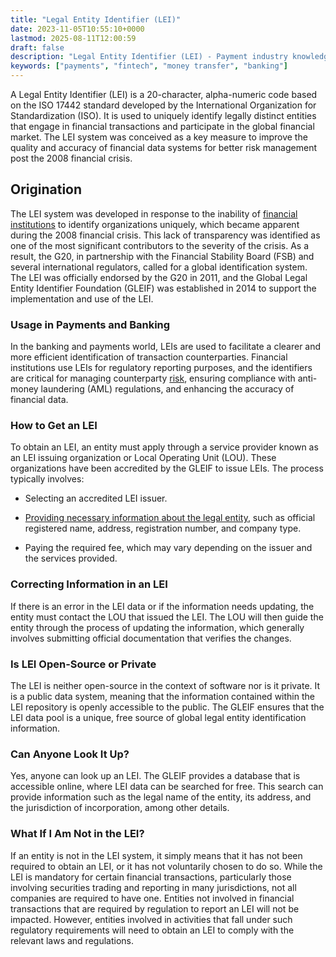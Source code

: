 ```yaml
---
title: "Legal Entity Identifier (LEI)"
date: 2023-11-05T10:55:10+0000
lastmod: 2025-08-11T12:00:59
draft: false
description: "Legal Entity Identifier (LEI) - Payment industry knowledge and insights"
keywords: ["payments", "fintech", "money transfer", "banking"]
---
```


A Legal Entity Identifier (LEI) is a 20-character, alpha-numeric code based on the ISO 17442 standard developed by the International Organization for Standardization (ISO). It is used to uniquely identify legally distinct entities that engage in financial transactions and participate in the global financial market. The LEI system was conceived as a key measure to improve the quality and accuracy of financial data systems for better risk management post the 2008 financial crisis.

## Origination

The LEI system was developed in response to the inability of [financial institutions](https://faisalkhanllc.xyz/resources/payments-wiki/f/financial-institution-fi/) to identify organizations uniquely, which became apparent during the 2008 financial crisis. This lack of transparency was identified as one of the most significant contributors to the severity of the crisis. As a result, the G20, in partnership with the Financial Stability Board (FSB) and several international regulators, called for a global identification system. The LEI was officially endorsed by the G20 in 2011, and the Global Legal Entity Identifier Foundation (GLEIF) was established in 2014 to support the implementation and use of the LEI.

### Usage in Payments and Banking

In the banking and payments world, LEIs are used to facilitate a clearer and more efficient identification of transaction counterparties. Financial institutions use LEIs for regulatory reporting purposes, and the identifiers are critical for managing counterparty [risk](https://faisalkhanllc.xyz/resources/payments-wiki/f/financial-institution-fi/), ensuring compliance with anti-money laundering (AML) regulations, and enhancing the accuracy of financial data.

### How to Get an LEI

To obtain an LEI, an entity must apply through a service provider known as an LEI issuing organization or Local Operating Unit (LOU). These organizations have been accredited by the GLEIF to issue LEIs. The process typically involves:

- Selecting an accredited LEI issuer.

- [Providing necessary information about the legal entity](https://faisalkhanllc.xyz/resources/payments-wiki/f/fintech/), such as official registered name, address, registration number, and company type.

- Paying the required fee, which may vary depending on the issuer and the services provided.

### Correcting Information in an LEI

If there is an error in the LEI data or if the information needs updating, the entity must contact the LOU that issued the LEI. The LOU will then guide the entity through the process of updating the information, which generally involves submitting official documentation that verifies the changes.

### Is LEI Open-Source or Private

The LEI is neither open-source in the context of software nor is it private. It is a public data system, meaning that the information contained within the LEI repository is openly accessible to the public. The GLEIF ensures that the LEI data pool is a unique, free source of global legal entity identification information.

### Can Anyone Look It Up?

Yes, anyone can look up an LEI. The GLEIF provides a database that is accessible online, where LEI data can be searched for free. This search can provide information such as the legal name of the entity, its address, and the jurisdiction of incorporation, among other details.

### What If I Am Not in the LEI?

If an entity is not in the LEI system, it simply means that it has not been required to obtain an LEI, or it has not voluntarily chosen to do so. While the LEI is mandatory for certain financial transactions, particularly those involving securities trading and reporting in many jurisdictions, not all companies are required to have one. Entities not involved in financial transactions that are required by regulation to report an LEI will not be impacted. However, entities involved in activities that fall under such regulatory requirements will need to obtain an LEI to comply with the relevant laws and regulations.
